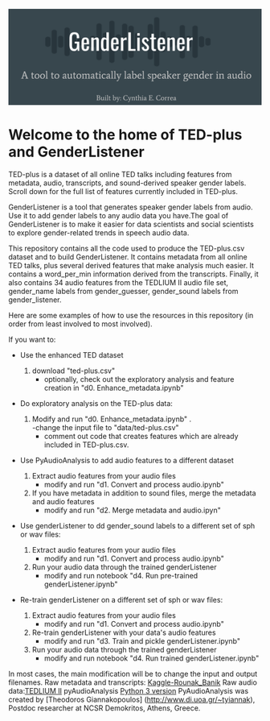 
![Alt text](img/GenderListener.png?raw=true "GenderListener")

# Welcome to the home of TED-plus and GenderListener

TED-plus is a dataset of all online TED talks including features from metadata, audio, transcripts, and sound-derived speaker gender labels. Scroll down for the full list of features currently included in TED-plus.

GenderListener is a tool that generates speaker gender labels from audio. Use it to add gender labels to any audio data you have.The goal of GenderListener is to make it easier for data scientists and social scientists to explore gender-related trends in speech audio data.

This repository contains all the code used to produce the TED-plus.csv dataset and to build GenderListener. It contains metadata from all online TED talks, plus several derived features that make analysis much easier. It contains a word_per_min information derived from the transcripts. Finally, it also contains 34 audio features from the TEDLIUM II audio file set, gender_name labels from gender_guesser, gender_sound labels from gender_listener.

Here are some examples of how to use the resources in this repository (in order from least involved to most involved).

If you want to:  

* Use the enhanced TED dataset
	1. download "ted-plus.csv"
		- optionally, check out the exploratory analysis and feature creation in "d0. Enhance_metadata.ipynb"

* Do exploratory analysis on the TED-plus data:
	1. Modify and run "d0. Enhance_metadata.ipynb" .   
		-change the input file to  "data/ted-plus.csv"
		- comment out code that creates features which are already included in TED-plus.csv.

* Use PyAudioAnalysis to add audio features to a different dataset
	1.  Extract audio features from your audio files
		- modify and run "d1. Convert and process audio.ipynb"
	2. If you have metadata in addition to sound files, merge the metadata and audio features
		- modify and run "d2. Merge metadata and audio.ipyn"

* Use genderListener to dd gender_sound labels to a different set of sph or wav files:
	1.  Extract audio features from your audio files
		- modify and run "d1. Convert and process audio.ipynb"
	2. Run your audio data through the trained genderListener
		- modify and run notebook "d4. Run pre-trained genderListener.ipynb"

* Re-train genderListener on a different set of sph or wav files:
	1.  Extract audio features from your audio files
		- modify and run "d1. Convert and process audio.ipynb"
	1. Re-train genderListener with your data's audio features
		- modify and run "d3. Train and pickle genderListener.ipynb"
	2. Run your audio data through the trained genderListener
		- modify and run notebook "d4. Run trained genderListener.ipynb"


In most cases, the main modification will be to change the input and output filenames. 
Raw metadata and transcripts: [Kaggle-Rounak_Banik](https://www.kaggle.com/rounakbanik/ted-talks)
Raw audio data:[TEDLIUM II](http://www-lium.univ-lemans.fr/en/content/ted-lium-corpus)
pyAudioAnalysis [Python 3 version](https://github.com/ksingla025/pyAudioAnalysis3)
PyAudioAnalysis was created by [Theodoros Giannakopoulos] (http://www.di.uoa.gr/~tyiannak), Postdoc researcher at NCSR Demokritos, Athens, Greece.
